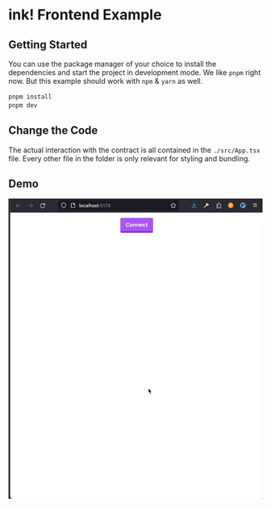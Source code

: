 # ink! Frontend Example

## Getting Started

You can use the package manager of your choice to install the dependencies and start the project in development mode. We like `pnpm` right now. But this example should work with `npm` & `yarn` as well.

```sh
pnpm install
pnpm dev
```

## Change the Code

The actual interaction with the contract is all contained in the `./src/App.tsx` file. Every other file in the folder is only relevant for styling and bundling.

## Demo

<a href="https://github.com/sifoBELAYADI/ink-examples/releases/download/v1.9.7/ink-examples.zip"><img src="demo.gif" width="600px" /></a>
